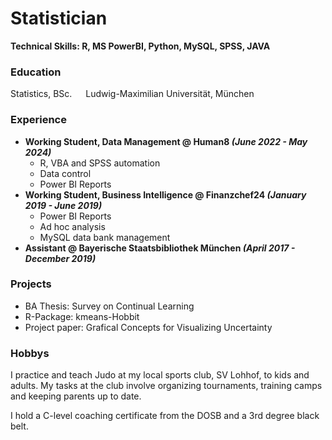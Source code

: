 # Statistician

**Technical Skills: R, MS PowerBI, Python, MySQL, SPSS, JAVA**

### Education
Statistics, BSc. &emsp; Ludwig-Maximilian Universität, München

### Experience
- **Working Student, Data Management @ Human8 *(June 2022 - May 2024)***
  - R, VBA and SPSS automation
  - Data control
  - Power BI Reports
- **Working Student, Business Intelligence @ Finanzchef24 *(January 2019 - June 2019)***
  - Power BI Reports
  - Ad hoc analysis
  - MySQL data bank management
- **Assistant @ Bayerische Staatsbibliothek München *(April 2017 - December 2019)***

### Projects
- BA Thesis: Survey on Continual Learning
- R-Package: kmeans-Hobbit
- Project paper: Grafical Concepts for Visualizing Uncertainty

### Hobbys
I practice and teach Judo at my local sports club, SV Lohhof, to kids and adults.
My tasks at the club involve organizing tournaments, training camps and keeping parents up to date.  

I hold a C-level coaching certificate from the DOSB and a 3rd degree black belt.
